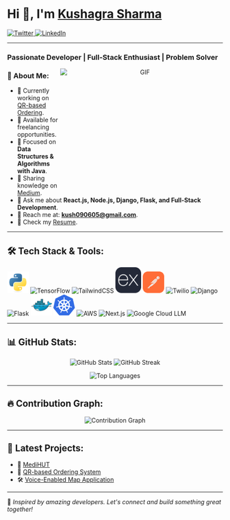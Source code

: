 <h1 align="left">Hi 👋, I'm <a href="" target="_blank">Kushagra Sharma</a></h1>

<p align="left">
  <a href="https://x.com/Maikushhoon" target="_blank">
    <img src="https://raw.githubusercontent.com/rahul-jha98/rahul-jha98/561d474902b59c7429ec22bb73e225696c27b202/assets/twitter.svg" alt="Twitter" width="40" height="40"/>
  </a>
  <a href="https://www.linkedin.com/in/kushagra-sharma-414b55280/" target="_blank">
    <img src="https://raw.githubusercontent.com/rahul-jha98/rahul-jha98/561d474902b59c7429ec22bb73e225696c27b202/assets/linkedin.svg" alt="LinkedIn" width="40" height="40"/>
  </a>
</p>

---

<h3 align="left">Passionate Developer | Full-Stack Enthusiast | Problem Solver</h3>

<a target="_blank" align="center">
  <img align="right" height="280" width="380" alt="GIF" src="https://media.giphy.com/media/SWoSkN6DxTszqIKEqv/giphy.gif">
</a>

### 🚀 About Me:
- 🔬 Currently working on <a href="https://github.com/KushagraSharma924/qr-based-ordering" target="_blank">QR-based Ordering</a>.
- 🤝 Available for freelancing opportunities.
- 🌟 Focused on **Data Structures & Algorithms with Java**.
- 💼 Sharing knowledge on [Medium](https://medium.com/).
- 💭 Ask me about **React.js, Node.js, Django, Flask, and Full-Stack Development**.
- 📧 Reach me at: **kush090605@gmail.com**.
- 📝 Check my <a href="https://drive.google.com/file/d/1gDvyVz-qy8hmLegadGKePenxsWspZhAL/view?usp=sharing" target="_blank">Resume</a>.

---

## 🛠️ Tech Stack & Tools:

<p align="left">
  <img src="https://raw.githubusercontent.com/devicons/devicon/master/icons/python/python-original.svg" alt="Python" width="50" height="50"/>
  <img src="https://user-images.githubusercontent.com/25181517/202896760-337261ed-ee92-4979-84c4-d4b829c7355d.png" alt="TensorFlow" width="50" height="50"/>
  <img src="https://user-images.githubusercontent.com/25181517/183898674-75a4a1b1-f960-4ea9-abcb-637170a00a75.png" alt="TailwindCSS" width="50" height="50"/>
  <img src="https://github.com/tandpfun/skill-icons/raw/main/icons/ExpressJS-Dark.svg" alt="Express.js" width="60" height="60"/>
  <img src="https://raw.githubusercontent.com/tandpfun/skill-icons/65dea6c4eaca7da319e552c09f4cf5a9a8dab2c8/icons/Postman.svg" alt="Postman" width="50" height="50"/>
  <img src="https://upload.wikimedia.org/wikipedia/commons/c/c0/Twilio_logo.png" alt="Twilio" width="50" height="50"/>
  <img src="https://img.icons8.com/?size=100&id=qV-JzWYl9dzP&format=png&color=000000" alt="Django" width="50" height="50"/>
  <img src="https://img.icons8.com/?size=100&id=ewGOClUtmFX4&format=png&color=000000" alt="Flask" width="50" height="50"/>
  <img src="https://raw.githubusercontent.com/devicons/devicon/master/icons/docker/docker-original.svg" alt="Docker" width="50" height="50"/>
  <img src="https://raw.githubusercontent.com/devicons/devicon/master/icons/kubernetes/kubernetes-plain.svg" alt="Kubernetes" width="50" height="50"/>
  <img src="https://img.icons8.com/?size=100&id=33039&format=png&color=000000" alt="AWS" width="50" height="50"/>
  <img src="https://upload.wikimedia.org/wikipedia/commons/8/8e/Nextjs-logo.svg" alt="Next.js" width="50" height="50"/>
  <img src="https://img.icons8.com/?size=100&id=WHRLQdbEXQ16&format=png&color=000000" alt="Google Cloud LLM" width="50" height="50"/>
</p>

---

## 📊 GitHub Stats:

<p align="center">
  <img src="https://github-readme-stats.vercel.app/api?username=KushagraSharma924&show_icons=true&theme=radical" alt="GitHub Stats" width="49%">
  <img src="https://github-readme-streak-stats.herokuapp.com/?user=KushagraSharma924&theme=radical" alt="GitHub Streak" width="49%">
</p>

<p align="center">
  <img src="https://github-readme-stats.vercel.app/api/top-langs/?username=KushagraSharma924&layout=compact&theme=radical" alt="Top Languages" width="49%">
</p>

---

## 🔥 Contribution Graph:

<p align="center">
  <img src="https://github-readme-activity-graph.vercel.app/graph?username=KushagraSharma924&theme=dracula&hide_border=true" alt="Contribution Graph" />
</p>

---

## 🎯 Latest Projects:

- 💊 [MediHUT](https://github.com/KushagraSharma924/medihut-web)
- 🚀 [QR-based Ordering System](https://github.com/KushagraSharma924/qr-based-ordering)
- 🛠️ [Voice-Enabled Map Application](https://github.com/KushagraSharma924/voice-map)

---

🌟 *Inspired by amazing developers. Let's connect and build something great together!*
